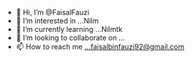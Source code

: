- 👋 Hi, I’m @FaisalFauzi
- 👀 I’m interested in ...Nilm
- 🌱 I’m currently learning ...Nilmtk
- 💞️ I’m looking to collaborate on ...
- 📫 How to reach me ...faisalbinfauzi92@gmail.com

<!---
FaisalFauzi/FaisalFauzi is a ✨ special ✨ repository because its `README.md` (this file) appears on your GitHub profile.
You can click the Preview link to take a look at your changes.
--->
